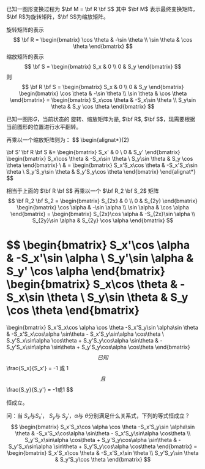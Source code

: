 

已知一图形变换过程为 $\bf M = \bf R \bf S$ 其中 $\bf M$ 表示最终变换矩阵，$\bf R$为旋转矩阵，$\bf S$为缩放矩阵。



旋转矩阵的表示
$$
\bf R = \begin{bmatrix}
\cos \theta & -\sin \theta \\
\sin \theta & \cos \theta
\end{bmatrix}
$$
缩放矩阵的表示
$$
\bf S = \begin{bmatrix}
S_x & 0 \\
0 & S_y
\end{bmatrix}
$$
则
$$
\bf R \bf S =
\begin{bmatrix}
S_x & 0 \\
0 & S_y
\end{bmatrix} 
\begin{bmatrix}
\cos \theta & -\sin \theta \\
\sin \theta & \cos \theta
\end{bmatrix} = 
\begin{bmatrix}
S_x\cos \theta & -S_x\sin \theta \\
S_y\sin \theta & S_y \cos \theta
\end{bmatrix}
$$




已知一图形$G$，当前状态的 旋转、缩放矩阵为是, $\bf R$, $\bf S$，现需要根据当前图形的位置进行水平翻转。



再乘以一个缩放矩阵则为：
$$
\begin{alignat*}{2}

\bf S’ \bf R \bf S &= 
\begin{bmatrix}
S_x' & 0 \\
0 & S_y'
\end{bmatrix}
\begin{bmatrix}
S_x\cos \theta & -S_x\sin \theta \\
S_y\sin \theta & S_y \cos \theta
\end{bmatrix} \\
& = 
\begin{bmatrix}
S_x'S_x\cos \theta & -S_x'S_x\sin \theta \\
S_y'S_y\sin \theta & S_y'S_y\cos \theta
\end{bmatrix}
\end{alignat*}
$$


相当于上面的 $\bf R \bf S$ 再乘以一个 $\bf R_2 \bf S_2$ 矩阵
$$
\bf R_2 \bf S_2 =
\begin{bmatrix}
S_{2x} & 0 \\
0 & S_{2y}
\end{bmatrix} 
\begin{bmatrix}
\cos \alpha & -\sin \alpha \\
\sin \alpha & \cos \alpha
\end{bmatrix} = 
\begin{bmatrix}
S_{2x}\cos \alpha & -S_{2x}\sin \alpha \\
S_{2y}\sin \alpha & S_{2y} \cos \alpha
\end{bmatrix}
$$



$$
\begin{bmatrix}
S_x'\cos \alpha & -S_x'\sin \alpha \\
S_y'\sin \alpha & S_y' \cos \alpha
\end{bmatrix}
\begin{bmatrix}
S_x\cos \theta & -S_x\sin \theta \\
S_y\sin \theta & S_y \cos \theta
\end{bmatrix}
 = 
\begin{bmatrix}
S_x'S_x\cos \alpha \cos \theta -S_x'S_y\sin \alpha\sin \theta & 
-S_x'S_x\cos\alpha \sin\theta - S_x'S_y\sin\alpha \cos\theta \\
S_y'S_x\sin\alpha \cos\theta + S_y'S_y\cos\alpha \sin\theta &
-S_y'S_x\sin\alpha \sin\theta + S_y'S_y\cos\alpha \cos\theta
\end{bmatrix}
$$
已知 
$$
\frac{S_x}{S_x'} = -1 或 1
$$
且
$$
\frac{S_y}{S_y'} = -1或1
$$


恒成立。



问：当 $S_x$与$S_x'$， $S_y$与 $S_y'$，$\alpha$与 $\theta$分别满足什么关系式，下列的等式恒成立？
$$
\begin{bmatrix}
S_x'S_x\cos \alpha \cos \theta -S_x'S_y\sin \alpha\sin \theta & 
-S_x'S_x\cos\alpha \sin\theta - S_x'S_y\sin\alpha \cos\theta \\
S_y'S_x\sin\alpha \cos\theta + S_y'S_y\cos\alpha \sin\theta &
-S_y'S_x\sin\alpha \sin\theta + S_y'S_y\cos\alpha \cos\theta
\end{bmatrix} =
\begin{bmatrix}
S_x'S_x\cos \theta & -S_x'S_x\sin \theta \\
S_y'S_y\sin \theta & S_y'S_y\cos \theta
\end{bmatrix}
$$
